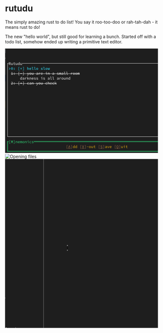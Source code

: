 # rutudu
The simply amazing rust to do list! You say it roo-too-doo or rah-tah-dah - it means rust to do!

The new "hello world", but still good for learning a bunch. Started off with a todo list, somehow ended up writing a primitive text editor.

<img src="./example_pic.png" alt="Looks like this" >
<img src="./open_file.png.png" alt="Opening files" >
<img src="./rutud_1.gif" alt="The cursor works...in the forward direction" width="1046" height="555">
